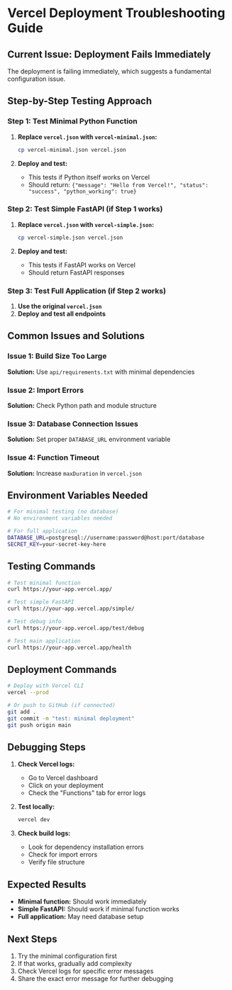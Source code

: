 # Vercel Deployment Troubleshooting Guide

## Current Issue: Deployment Fails Immediately

The deployment is failing immediately, which suggests a fundamental configuration issue.

## Step-by-Step Testing Approach

### Step 1: Test Minimal Python Function

1. **Replace `vercel.json` with `vercel-minimal.json`:**
   ```bash
   cp vercel-minimal.json vercel.json
   ```

2. **Deploy and test:**
   - This tests if Python itself works on Vercel
   - Should return: `{"message": "Hello from Vercel!", "status": "success", "python_working": true}`

### Step 2: Test Simple FastAPI (if Step 1 works)

1. **Replace `vercel.json` with `vercel-simple.json`:**
   ```bash
   cp vercel-simple.json vercel.json
   ```

2. **Deploy and test:**
   - This tests if FastAPI works on Vercel
   - Should return FastAPI responses

### Step 3: Test Full Application (if Step 2 works)

1. **Use the original `vercel.json`**
2. **Deploy and test all endpoints**

## Common Issues and Solutions

### Issue 1: Build Size Too Large
**Solution:** Use `api/requirements.txt` with minimal dependencies

### Issue 2: Import Errors
**Solution:** Check Python path and module structure

### Issue 3: Database Connection Issues
**Solution:** Set proper `DATABASE_URL` environment variable

### Issue 4: Function Timeout
**Solution:** Increase `maxDuration` in `vercel.json`

## Environment Variables Needed

```bash
# For minimal testing (no database)
# No environment variables needed

# For full application
DATABASE_URL=postgresql://username:password@host:port/database
SECRET_KEY=your-secret-key-here
```

## Testing Commands

```bash
# Test minimal function
curl https://your-app.vercel.app/

# Test simple FastAPI
curl https://your-app.vercel.app/simple/

# Test debug info
curl https://your-app.vercel.app/test/debug

# Test main application
curl https://your-app.vercel.app/health
```

## Deployment Commands

```bash
# Deploy with Vercel CLI
vercel --prod

# Or push to GitHub (if connected)
git add .
git commit -m "test: minimal deployment"
git push origin main
```

## Debugging Steps

1. **Check Vercel logs:**
   - Go to Vercel dashboard
   - Click on your deployment
   - Check the "Functions" tab for error logs

2. **Test locally:**
   ```bash
   vercel dev
   ```

3. **Check build logs:**
   - Look for dependency installation errors
   - Check for import errors
   - Verify file structure

## Expected Results

- **Minimal function:** Should work immediately
- **Simple FastAPI:** Should work if minimal function works
- **Full application:** May need database setup

## Next Steps

1. Try the minimal configuration first
2. If that works, gradually add complexity
3. Check Vercel logs for specific error messages
4. Share the exact error message for further debugging
